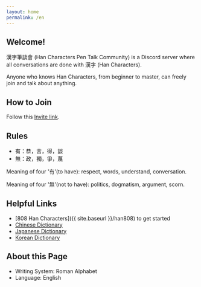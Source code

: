 ```yaml
---
layout: home
permalink: /en
---
```


## Welcome!

漢字筆談會 (Han Characters Pen Talk Community) is a Discord server where all conversations are done with 漢字 (Han Characters).

Anyone who knows Han Characters, from beginner to master, can freely join and talk about anything. 


## How to Join

Follow this [Invite link](https://discord.gg/4VvJtWX).


## Rules

- 有：恭，言，得，談
- 無：政，獨，爭，蔑

Meaning of four '有'(to have): respect, words, understand, conversation.

Meaning of four '無'(not to have): politics, dogmatism, argument, scorn.


## Helpful Links

- [808 Han Characters]({{ site.baseurl }}/han808) to get started
- [Chinese Dictionary](https://www.zdic.net/)
- [Japanese Dictionary](https://kanji.jitenon.jp/)
- [Korean Dictionary](https://hanja.dict.naver.com/)


## About this Page

- Writing System: Roman Alphabet
- Language: English

